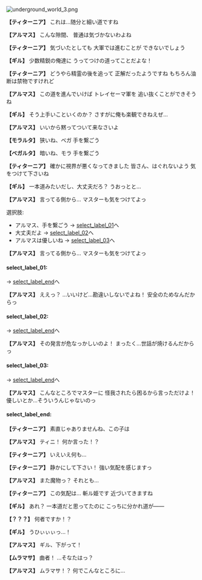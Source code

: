
![underground_world_3.png](../images/backgrounds/underground_world_3.png)

**【ティターニア】**
これは…随分と細い道ですね

**【アルマス】**
こんな隙間、
普通は気づかないわよね

**【ティターニア】**
気づいたとしても
大軍では進むことが
できないでしょう

**【ギル】**
少数精鋭の俺達に
うってつけの道ってことだよな！

**【ティターニア】**
どうやら精霊の後を追って
正解だったようですね
もちろん油断は禁物ですけれど

**【アルマス】**
この道を進んでいけば
トレイセーマ軍を
追い抜くことができそうね

**【ギル】**
そう上手いこといくのか？
さすがに俺も楽観できねえぜ…

**【アルマス】**
いいから黙ってついて来なさいよ

**【モラルタ】**
狭いね、ベガ
手を繋ごう

**【ベガルタ】**
暗いね、モラ
手を繋ごう

**【ティターニア】**
確かに視界が悪くなってきました
皆さん、はぐれないよう
気をつけて下さいね

**【ギル】**
一本道みたいだし、大丈夫だろ？
うおっとと…

**【アルマス】**
言ってる側から…
マスターも気をつけてよっ

選択肢:
- アルマス、手を繋ごう → [select_label_01](#select_label_01)へ
- 大丈夫だよ → [select_label_02](#select_label_02)へ
- アルマスは優しいね → [select_label_03](#select_label_03)へ


**【アルマス】**
言ってる側から…
マスターも気をつけてよっ

#### select_label_01:
 → [select_label_end](#select_label_end)へ

**【アルマス】**
ええっ？
…いいけど…勘違いしないでよね！
安全のためなんだからっ

#### select_label_02:
 → [select_label_end](#select_label_end)へ

**【アルマス】**
その発言が危なっかしいのよ！
まったく…世話が焼けるんだからっ

#### select_label_03:
 → [select_label_end](#select_label_end)へ

**【アルマス】**
こんなところでマスターに
怪我されたら困るから言っただけよ！
優しいとか…そういうんじゃないのっ

#### select_label_end:

**【ティターニア】**
素直じゃありませんね、この子は

**【アルマス】**
ティニ！
何か言った！？

**【ティターニア】**
いえいえ何も…

**【ティターニア】**
静かにして下さい！
強い気配を感じますっ

**【アルマス】**
また魔物っ？
それとも…

**【ティターニア】**
この気配は…
斬ル姫です
近づいてきますね

**【ギル】**
あれ？
一本道だと思ってたのに
こっちに分かれ道が――

**【？？？】**
何者ですか！？

**【ギル】**
うひぃぃぃっ…！

**【アルマス】**
ギル、下がって！

**【ムラマサ】**
曲者！
…そなたはっ？

**【アルマス】**
ムラマサ！？
何でこんなところに…